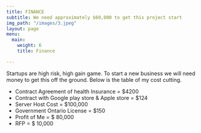 ```yaml
---
title: FINANCE
subtitle: We need approximately $60,000 to get this project start
img_path: "/images/3.jpeg"
layout: page
menu:
  main:
    weight: 6
    title: Finance

---
```

Startups are high risk, high gain game. To start a new business we will need money to get this off the ground. Below is the table of my cost cutting.

* Contract Agreement of health Insurance = $4200
* Contract with Google play store & Apple store = $124
* Server Host Cost = $100,000
* Government Ontario License = $150
* Profit of Me  =  $ 80,000                            
* RFP                = $ 10,000                          